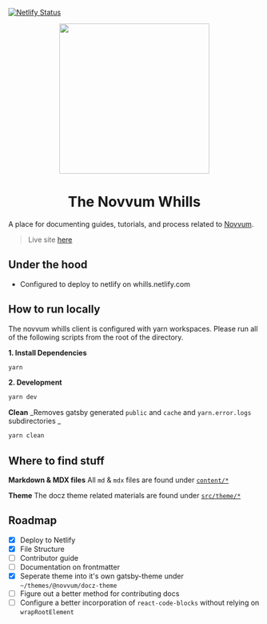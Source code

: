 [![Netlify Status](https://api.netlify.com/api/v1/badges/52edb431-af5b-4629-bd4f-ba96e1380584/deploy-status)](https://app.netlify.com/sites/novvum-whills/deploys)

<p align="center"><img src="https://i.imgur.com/9VOxx5E.png" width="300px"/></p>
<h1 align="center">The Novvum Whills</h1>

A place for documenting guides, tutorials, and process related to [Novvum](https://www.novvum.io).

> Live site [here](https://whills.netlify.com)

## Under the hood

- Configured to deploy to netlify on whills.netlify.com

## How to run locally

The novvum whills client is configured with yarn workspaces. Please run all of the following scripts from the root of the directory.

**1. Install Dependencies**

```sh
yarn
```

**2. Development**

```sh
yarn dev
```

**Clean**
_Removes gatsby generated `public` and `cache` and `yarn.error.logs` subdirectories _

```sh
yarn clean
```

## Where to find stuff

**Markdown & MDX files**
All `md` & `mdx` files are found under [`content/*`](https://github.com/Novvum/whills/tree/master/content)

**Theme**
The docz theme related materials are found under [`src/theme/*`](https://github.com/Novvum/novvum/tree/master/themes/gatsby-theme-wiki/src/theme)

## Roadmap

- [x] Deploy to Netlify
- [x] File Structure
- [ ] Contributor guide
- [ ] Documentation on frontmatter
- [x] Seperate theme into it's own gatsby-theme under `~/themes/@novvum/docz-theme`
- [ ] Figure out a better method for contributing docs
- [ ] Configure a better incorporation of `react-code-blocks` without relying on `wrapRootElement`
